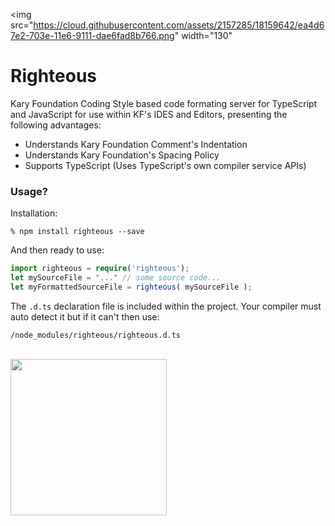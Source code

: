 
<img src="https://cloud.githubusercontent.com/assets/2157285/18159642/ea4d67e2-703e-11e6-9111-dae6fad8b766.png" width="130"
> 

# Righteous
Kary Foundation Coding Style based code formating server for TypeScript and JavaScript for use within KF's IDES and Editors, presenting the following advantages:

- Understands Kary Foundation Comment's Indentation
- Understands Kary Foundation's Spacing Policy
- Supports TypeScript (Uses TypeScript's own compiler service APIs)

### Usage?
Installation:
```
% npm install righteous --save
```
And then ready to use:
```TypeScript
import righteous = require('righteous');
let mySourceFile = "..." // some source code...
let myFormattedSourceFile = righteous( mySourceFile );
```
The `.d.ts` declaration file is included within the project. Your compiler must auto detect it but if it can't then use:
```
/node_modules/righteous/righteous.d.ts
```

<br />
<a href="http://www.karyfoundation.org/">
    <img src="http://www.karyfoundation.org/foundation/logo/github-full-horse.png" width="250"/>
</a>
